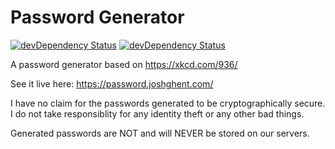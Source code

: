 # Password Generator

<a href="https://david-dm.org/joshghent/password/" rel="nofollow"><img src="https://david-dm.org/joshghent/password/status.svg" alt="devDependency Status" data-canonical-src="https://david-dm.org/joshghent/password/status.svg" style="max-width:100%;"></a>
<a href="https://david-dm.org/joshghent/password/?type=dev" rel="nofollow"><img src="https://david-dm.org/joshghent/password/dev-status.svg" alt="devDependency Status" data-canonical-src="https://david-dm.org/joshghent/password/dev-status.svg" style="max-width:100%;"></a>

A password generator based on https://xkcd.com/936/

See it live here: https://password.joshghent.com/

I have no claim for the passwords generated to be cryptographically secure.
I do not take responsiblity for any identity theft or any other bad things.

Generated passwords are NOT and will NEVER be stored on our servers.